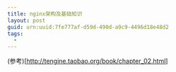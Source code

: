 ```yaml
---
title: nginx架构及基础知识
layout: post
guid: urn:uuid:7fe777af-d59d-490d-a9c9-4496d18e48d2
tags:
  - 
---
```


(参考)[http://tengine.taobao.org/book/chapter_02.html]